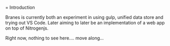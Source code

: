 = Introduction

Branes is currently both an experiment in using gulp, unified data store and trying out VS Code.  Later aiming to later be an implementation of a web app on top of Nitrogenjs.

Right now, nothing to see here.... move along...
